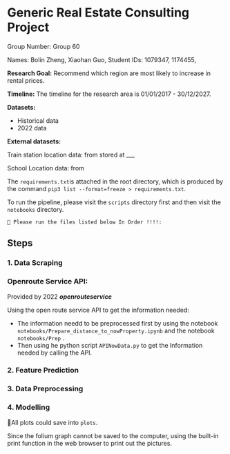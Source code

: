 # Generic Real Estate Consulting Project

Group Number: Group 60

Names: Bolin Zheng, Xiaohan Guo,
Student IDs: 1079347, 1174455,

**Research Goal:** Recommend which region are most likely to increase in rental prices.

**Timeline:** The timeline for the research area is 01/01/2017 - 30/12/2027.

**Datasets:**

* Historical data
* 2022 data

**External datasets:**

Train station location data: from stored at ___

School Location data: from



The `requirements.txt`is attached in the root directory, which is produced by the command `pip3 list --format=freeze > requirements.txt`.

To run the pipeline, please visit the `scripts` directory first and then visit the `notebooks` directory.

```
🚀️ Please run the files listed below In Order !!!!:
```

## Steps

### 1. Data Scraping

### Openroute Service API:

Provided by 2022 ***openrouteservice***

Using the open route service API to get the information needed:

* The information needd to be preprocessed first by using the notebook `notebooks/Prepare_distance_to_nowProperty.ipynb`  and the notebook `notebooks/Prep` .
* Then using he python script `APINowData.py` to get the Information needed by calling the API.

### 2. Feature Prediction

### 3. Data Preprocessing

### 4. Modelling

👀️All plots could save into `plots`.

Since the folium graph cannot be saved to the computer, using the built-in print function in the web browser to print out the pictures.
